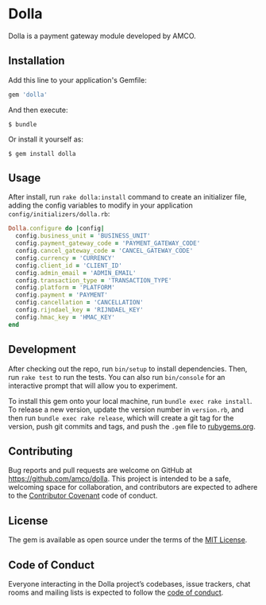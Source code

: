 # Dolla

Dolla is a payment gateway module developed by AMCO.

## Installation

Add this line to your application's Gemfile:

```ruby
gem 'dolla'
```

And then execute:

    $ bundle

Or install it yourself as:

    $ gem install dolla

## Usage

After install, run `rake dolla:install` command to create an initializer file, adding the config variables to modify in your application `config/initializers/dolla.rb`:

```ruby
Dolla.configure do |config|
  config.business_unit = 'BUSINESS_UNIT'
  config.payment_gateway_code = 'PAYMENT_GATEWAY_CODE'
  config.cancel_gateway_code = 'CANCEL_GATEWAY_CODE'
  config.currency = 'CURRENCY'
  config.client_id = 'CLIENT_ID'
  config.admin_email = 'ADMIN_EMAIL'
  config.transaction_type = 'TRANSACTION_TYPE'
  config.platform = 'PLATFORM'
  config.payment = 'PAYMENT'
  config.cancellation = 'CANCELLATION'
  config.rijndael_key = 'RIJNDAEL_KEY'
  config.hmac_key = 'HMAC_KEY'
end
```

## Development

After checking out the repo, run `bin/setup` to install dependencies. Then, run `rake test` to run the tests. You can also run `bin/console` for an interactive prompt that will allow you to experiment.

To install this gem onto your local machine, run `bundle exec rake install`. To release a new version, update the version number in `version.rb`, and then run `bundle exec rake release`, which will create a git tag for the version, push git commits and tags, and push the `.gem` file to [rubygems.org](https://rubygems.org).

## Contributing

Bug reports and pull requests are welcome on GitHub at https://github.com/amco/dolla. This project is intended to be a safe, welcoming space for collaboration, and contributors are expected to adhere to the [Contributor Covenant](http://contributor-covenant.org) code of conduct.

## License

The gem is available as open source under the terms of the [MIT License](https://opensource.org/licenses/MIT).

## Code of Conduct

Everyone interacting in the Dolla project’s codebases, issue trackers, chat rooms and mailing lists is expected to follow the [code of conduct](https://github.com/[USERNAME]/dolla/blob/master/CODE_OF_CONDUCT.md).
